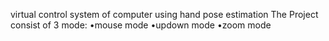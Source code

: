 virtual control system of computer using hand pose estimation
The Project consist of 3 mode:
•mouse mode
•updown mode
•zoom mode
